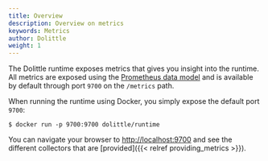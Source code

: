 ```yaml
---
title: Overview
description: Overview on metrics
keywords: Metrics
author: Dolittle
weight: 1
---
```


The Dolittle runtime exposes metrics that gives you insight into the runtime.
All metrics are exposed using the [Prometheus data model](https://prometheus.io/docs/concepts/data_model/)
and is available by default through port `9700` on the `/metrics` path.

When running the runtime using Docker, you simply expose the default port `9700`:

```shell
$ docker run -p 9700:9700 dolittle/runtime
```

You can navigate your browser to [http://localhost:9700](http://localhost:9700) and see
the different collectors that are [provided]({{< relref providing_metrics >}}).


